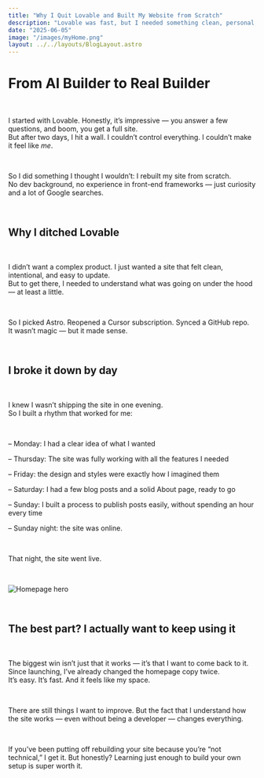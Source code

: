 ```yaml
---
title: "Why I Quit Lovable and Built My Website from Scratch"
description: "Lovable was fast, but I needed something clean, personal, and fully mine. Here's how I built my Astro site in one week."
date: "2025-06-05"
image: "/images/myHome.png"
layout: ../../layouts/BlogLayout.astro
---
```


<h1 class="text-3xl font-bold mb-6">From AI Builder to Real Builder</h1>

&nbsp;

I started with Lovable. Honestly, it’s impressive — you answer a few questions, and boom, you get a full site.  
But after two days, I hit a wall. I couldn’t control everything. I couldn’t make it feel like *me*.

&nbsp;

So I did something I thought I wouldn’t: I rebuilt my site from scratch.  
No dev background, no experience in front-end frameworks — just curiosity and a lot of Google searches.

&nbsp;

<h2 class="text-xl font-semibold mb-4 mt-10">Why I ditched Lovable</h2>

&nbsp;

I didn’t want a complex product. I just wanted a site that felt clean, intentional, and easy to update.  
But to get there, I needed to understand what was going on under the hood — at least a little.

&nbsp;

So I picked Astro. Reopened a Cursor subscription. Synced a GitHub repo.  
It wasn’t magic — but it made sense.

&nbsp;

<h2 class="text-xl font-semibold mb-4 mt-10">I broke it down by day</h2>

&nbsp;

I knew I wasn’t shipping the site in one evening.  
So I built a rhythm that worked for me:

&nbsp;

<p>– Monday: I had a clear idea of what I wanted</p>
<p>– Thursday: The site was fully working with all the features I needed</p>
<p>– Friday: the design and styles were exactly how I imagined them</p>
<p>– Saturday: I had a few blog posts and a solid About page, ready to go</p>
<p>– Sunday: I built a process to publish posts easily, without spending an hour every time</p>
<p>– Sunday night: the site was online.</p>


&nbsp;

That night, the site went live.

&nbsp;

![Homepage hero](/images/myHome.png)

&nbsp;

<h2 class="text-xl font-semibold mb-4 mt-10">The best part? I actually want to keep using it</h2>

&nbsp;

The biggest win isn’t just that it works — it’s that I want to come back to it.  
Since launching, I’ve already changed the homepage copy twice.  
It’s easy. It’s fast. And it feels like my space.

&nbsp;

There are still things I want to improve. But the fact that I understand how the site works — even without being a developer — changes everything.

&nbsp;

If you’ve been putting off rebuilding your site because you’re “not technical,” I get it. But honestly? Learning just enough to build your own setup is super worth it.

&nbsp;
